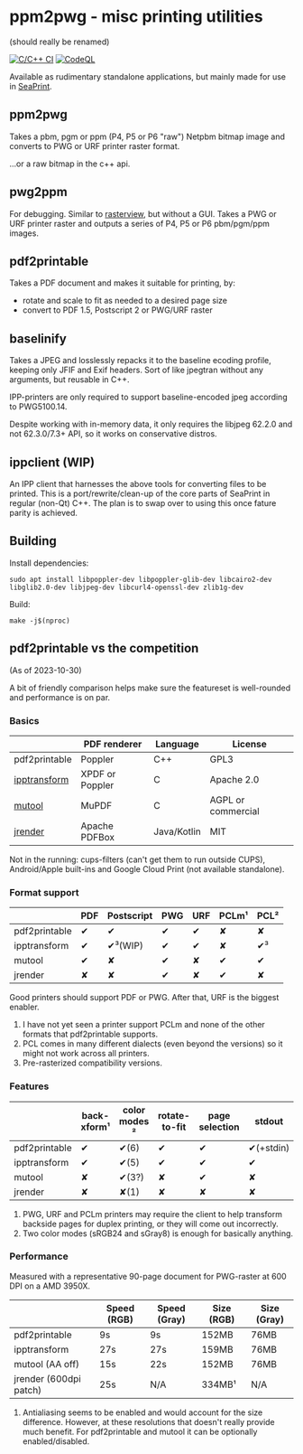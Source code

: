 # ppm2pwg - misc printing utilities
(should really be renamed)

[![C/C++ CI](https://github.com/attah/ppm2pwg/workflows/C%2FC%2B%2B%20CI/badge.svg)](https://github.com/attah/ppm2pwg/actions/workflows/ccpp.yml)
[![CodeQL](https://github.com/attah/ppm2pwg/workflows/CodeQL/badge.svg)](https://github.com/attah/ppm2pwg/actions/workflows/codeql-analysis.yml)

Available as rudimentary standalone applications, but mainly made for use in [SeaPrint](https://github.com/attah/harbour-seaprint).

## ppm2pwg
Takes a pbm, pgm or ppm (P4, P5 or P6 "raw") Netpbm bitmap image and converts to PWG or URF printer raster format.

...or a raw bitmap in the c++ api.

## pwg2ppm
For debugging. Similar to [rasterview](https://github.com/michaelrsweet/rasterview), but without a GUI. Takes a PWG or URF printer raster and outputs a series of P4, P5 or P6 pbm/pgm/ppm images.

## pdf2printable
Takes a PDF document and makes it suitable for printing, by:
- rotate and scale to fit as needed to a desired page size
- convert to PDF 1.5, Postscript 2 or PWG/URF raster

## baselinify
Takes a JPEG and losslessly repacks it to the baseline ecoding profile, keeping only JFIF and Exif headers.
Sort of like jpegtran without any arguments, but reusable in C++.

IPP-printers are only required to support baseline-encoded jpeg according to PWG5100.14.

Despite working with in-memory data, it only requires the libjpeg 62.2.0 and not 62.3.0/7.3+ API, so it works on conservative distros.

## ippclient (WIP)
An IPP client that harnesses the above tools for converting files to be printed. 
This is a port/rewrite/clean-up of the core parts of SeaPrint in regular (non-Qt) C++.
The plan is to swap over to using this once fature parity is achieved.

## Building

Install dependencies:

`sudo apt install libpoppler-dev libpoppler-glib-dev libcairo2-dev libglib2.0-dev libjpeg-dev libcurl4-openssl-dev zlib1g-dev`

Build:

`make -j$(nproc)`

## pdf2printable vs the competition

(As of 2023-10-30)

A bit of friendly comparison helps make sure the featureset is well-rounded and performance is on par.

### Basics
|                                                         | PDF renderer    | Language    | License            |
| ------------------------------------------------------- | --------------- | ----------- | ------------------ |
| pdf2printable                                           | Poppler         | C++         | GPL3               |
| [ipptransform](https://github.com/OpenPrinting/libcups) | XPDF or Poppler | C           | Apache 2.0         |
| [mutool](https://mupdf.com/)                            | MuPDF           | C           | AGPL or commercial |
| [jrender](https://github.com/HPInc/jipp)                | Apache PDFBox   | Java/Kotlin | MIT                |

Not in the running: cups-filters (can't get them to run outside CUPS), Android/Apple built-ins and Google Cloud Print (not available standalone).

### Format support

|               | PDF | Postscript   | PWG | URF | PCLm&sup1; | PCL&sup2; |
| ------------- | --- | ------------ | --- | --- | ---------- | --------- |
| pdf2printable | ✔   | ✔            | ✔   | ✔   | ✘          | ✘         |
| ipptransform  | ✔   | ✔&sup3;(WIP) | ✔   | ✔   | ✘          | ✔&sup3;   |
| mutool        | ✔   | ✘            | ✔   | ✘   | ✔          | ✔         |
| jrender       | ✘   | ✘            | ✔   | ✘   | ✔          | ✘         |

Good printers should support PDF or PWG. After that, URF is the biggest enabler.

1. I have not yet seen a printer support PCLm and none of the other formats that pdf2printable supports.
2. PCL comes in many different dialects (even beyond the versions) so it might not work across all printers.
3. Pre-rasterized compatibility versions.

### Features

|               | back-xform&sup1; | color modes &sup2;| rotate-to-fit | page selection | stdout    |
| ------------- | ---------------- | ----------------- | ------------- | -------------- | --------- |
| pdf2printable | ✔                | ✔(6)              | ✔             | ✔              | ✔(+stdin) |
| ipptransform  | ✔                | ✔(5)              | ✔             | ✔              | ✔         |
| mutool        | ✘                | ✔(3?)             | ✘             | ✔              | ✘         |
| jrender       | ✘                | ✘(1)              | ✘             | ✘              | ✘         |

1. PWG, URF and PCLm printers may require the client to help transform backside pages for duplex printing, or they will come out incorrectly.
2. Two color modes (sRGB24 and sGray8) is enough for basically anything.

### Performance
Measured with a representative 90-page document for PWG-raster at 600 DPI on a AMD 3950X.

|                        | Speed (RGB) | Speed (Gray) | Size (RGB)  | Size (Gray) |
| ---------------------- | ----------- | -------------| ----------- | ----------- |
| pdf2printable          | 9s          | 9s           | 152MB       | 76MB        |
| ipptransform           | 27s         | 27s          | 159MB       | 76MB        |
| mutool (AA off)        | 15s         | 22s          | 152MB       | 76MB        |
| jrender (600dpi patch) | 25s         | N/A          | 334MB&sup1; | N/A         |

1. Antialiasing seems to be enabled and would account for the size difference. However, at these resolutions that doesn't really provide much benefit. For pdf2printable and mutool it can be optionally enabled/disabled.
